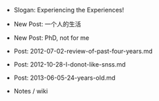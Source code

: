 - Slogan: Experiencing the Experiences!
- New Post: 一个人的生活
- New Post: PhD, not for me
- Post: 2012-07-02-review-of-past-four-years.md
- Post: 2012-10-28-I-donot-like-snss.md
- Post: 2013-06-05-24-years-old.md

- Notes / wiki

